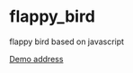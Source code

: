 # flappy_bird
flappy bird based on javascript


<a href="https://aaaaaafei.github.io/flappy_bird/demo.html" alt="山东" target="blank">Demo address</a>
